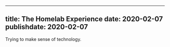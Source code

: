 
---
title: The Homelab Experience
date: 2020-02-07
publishdate: 2020-02-07
---

Trying to make sense of technology.
